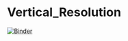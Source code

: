 # Vertical_Resolution

[![Binder](https://mybinder.org/badge_logo.svg)](https://mybinder.org/v2/gh/TobiasGanther/Vertical_Resolution/main?filepath=Seis_VerticalResolution.ipynb)

